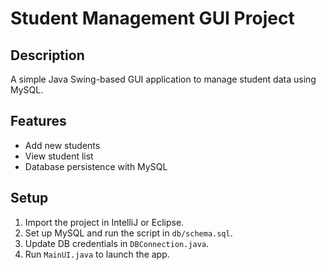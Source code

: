 # Student Management GUI Project

## Description
A simple Java Swing-based GUI application to manage student data using MySQL.

## Features
- Add new students
- View student list
- Database persistence with MySQL

## Setup
1. Import the project in IntelliJ or Eclipse.
2. Set up MySQL and run the script in `db/schema.sql`.
3. Update DB credentials in `DBConnection.java`.
4. Run `MainUI.java` to launch the app.
